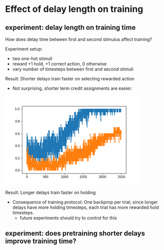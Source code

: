 # Effect of delay length on training

## experiment: delay length on training time
How does delay time between first and second stimulus affect training?

Experiment setup:
- two one-hot stimuli
- reward +1 hold, +1 correct action, 0 otherwise
- vary number of timesteps between first and second stimuli

Result: Shorter delays train faster on selecting rewarded action
- Not surprising, shorter term credit assignments are easier.

![exp-delay-result](tempfig.png)


Result: Longer delays train faster on holding
- Consequence of training protocol: One backprop per trial; since longer delays have more holding timesteps, each trial has more rewarded hold timesteps.
  - future experiments should try to control for this

## experiment: does pretraining shorter delays improve training time?

